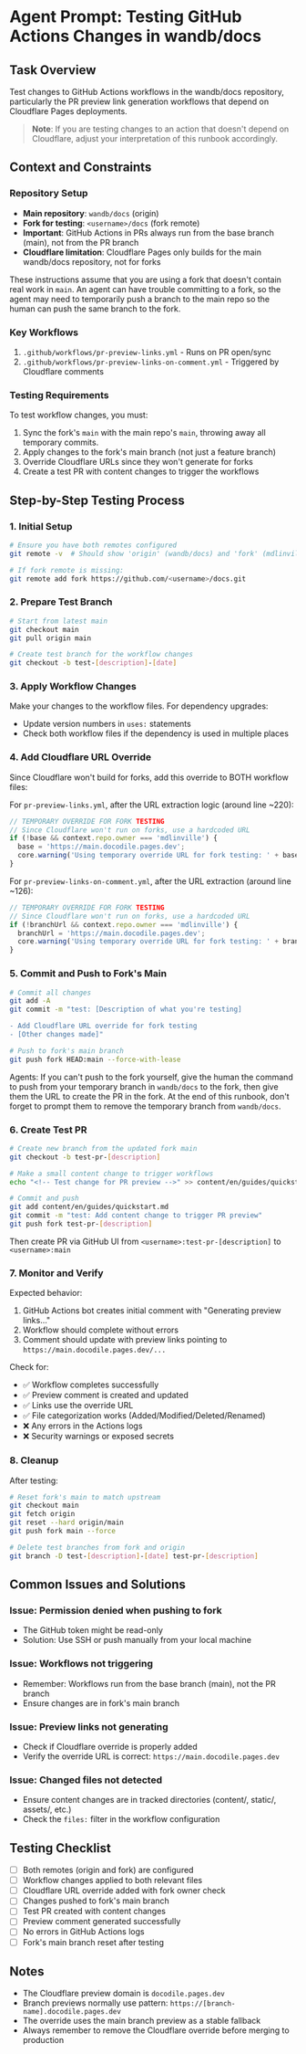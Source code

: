 # Agent Prompt: Testing GitHub Actions Changes in wandb/docs

## Task Overview
Test changes to GitHub Actions workflows in the wandb/docs repository, particularly the PR preview link generation workflows that depend on Cloudflare Pages deployments.

> **Note**: If you are testing changes to an action that doesn't depend on Cloudflare, adjust your interpretation of this runbook accordingly.

## Context and Constraints

### Repository Setup
- **Main repository**: `wandb/docs` (origin)
- **Fork for testing**: `<username>/docs` (fork remote)
- **Important**: GitHub Actions in PRs always run from the base branch (main), not from the PR branch
- **Cloudflare limitation**: Cloudflare Pages only builds for the main wandb/docs repository, not for forks

These instructions assume that you are using a fork that doesn't contain real work in `main`. An agent can have trouble committing to a fork, so the agent may need to temporarily push a branch to the main repo so the human can push the same branch to the fork.

### Key Workflows
1. `.github/workflows/pr-preview-links.yml` - Runs on PR open/sync
2. `.github/workflows/pr-preview-links-on-comment.yml` - Triggered by Cloudflare comments

### Testing Requirements
To test workflow changes, you must:
1. Sync the fork's `main` with the main repo's `main`, throwing away all temporary commits.
2. Apply changes to the fork's main branch (not just a feature branch)
2. Override Cloudflare URLs since they won't generate for forks
3. Create a test PR with content changes to trigger the workflows

## Step-by-Step Testing Process

### 1. Initial Setup
```bash
# Ensure you have both remotes configured
git remote -v  # Should show 'origin' (wandb/docs) and 'fork' (mdlinville/docs)

# If fork remote is missing:
git remote add fork https://github.com/<username>/docs.git
```

### 2. Prepare Test Branch
```bash
# Start from latest main
git checkout main
git pull origin main

# Create test branch for the workflow changes
git checkout -b test-[description]-[date]
```

### 3. Apply Workflow Changes
Make your changes to the workflow files. For dependency upgrades:
- Update version numbers in `uses:` statements
- Check both workflow files if the dependency is used in multiple places

### 4. Add Cloudflare URL Override
Since Cloudflare won't build for forks, add this override to BOTH workflow files:

For `pr-preview-links.yml`, after the URL extraction logic (around line ~220):
```javascript
// TEMPORARY OVERRIDE FOR FORK TESTING
// Since Cloudflare won't run on forks, use a hardcoded URL
if (!base && context.repo.owner === 'mdlinville') {
  base = 'https://main.docodile.pages.dev';
  core.warning('Using temporary override URL for fork testing: ' + base);
}
```

For `pr-preview-links-on-comment.yml`, after the URL extraction (around line ~126):
```javascript
// TEMPORARY OVERRIDE FOR FORK TESTING
// Since Cloudflare won't run on forks, use a hardcoded URL
if (!branchUrl && context.repo.owner === 'mdlinville') {
  branchUrl = 'https://main.docodile.pages.dev';
  core.warning('Using temporary override URL for fork testing: ' + branchUrl);
}
```

### 5. Commit and Push to Fork's Main
```bash
# Commit all changes
git add -A
git commit -m "test: [Description of what you're testing]

- Add Cloudflare URL override for fork testing
- [Other changes made]"

# Push to fork's main branch
git push fork HEAD:main --force-with-lease
```

Agents: If you can't push to the fork yourself, give the human the command to push from your temporary branch in `wandb/docs` to the fork, then give them the URL to create the PR in the fork. At the end of this runbook, don't forget to prompt them to remove the temporary branch from `wandb/docs`.


### 6. Create Test PR
```bash
# Create new branch from the updated fork main
git checkout -b test-pr-[description]

# Make a small content change to trigger workflows
echo "<!-- Test change for PR preview -->" >> content/en/guides/quickstart.md

# Commit and push
git add content/en/guides/quickstart.md
git commit -m "test: Add content change to trigger PR preview"
git push fork test-pr-[description]
```

Then create PR via GitHub UI from `<username>:test-pr-[description]` to `<username>:main`

### 7. Monitor and Verify

Expected behavior:
1. GitHub Actions bot creates initial comment with "Generating preview links..."
2. Workflow should complete without errors
3. Comment should update with preview links pointing to `https://main.docodile.pages.dev/...`

Check for:
- ✅ Workflow completes successfully
- ✅ Preview comment is created and updated
- ✅ Links use the override URL
- ✅ File categorization works (Added/Modified/Deleted/Renamed)
- ❌ Any errors in the Actions logs
- ❌ Security warnings or exposed secrets

### 8. Cleanup
After testing:
```bash
# Reset fork's main to match upstream
git checkout main
git fetch origin
git reset --hard origin/main
git push fork main --force

# Delete test branches from fork and origin
git branch -D test-[description]-[date] test-pr-[description]
```

## Common Issues and Solutions

### Issue: Permission denied when pushing to fork
- The GitHub token might be read-only
- Solution: Use SSH or push manually from your local machine

### Issue: Workflows not triggering
- Remember: Workflows run from the base branch (main), not the PR branch
- Ensure changes are in fork's main branch

### Issue: Preview links not generating
- Check if Cloudflare override is properly added
- Verify the override URL is correct: `https://main.docodile.pages.dev`

### Issue: Changed files not detected
- Ensure content changes are in tracked directories (content/, static/, assets/, etc.)
- Check the `files:` filter in the workflow configuration

## Testing Checklist

- [ ] Both remotes (origin and fork) are configured
- [ ] Workflow changes applied to both relevant files
- [ ] Cloudflare URL override added with fork owner check
- [ ] Changes pushed to fork's main branch
- [ ] Test PR created with content changes
- [ ] Preview comment generated successfully
- [ ] No errors in GitHub Actions logs
- [ ] Fork's main branch reset after testing

## Notes
- The Cloudflare preview domain is `docodile.pages.dev`
- Branch previews normally use pattern: `https://[branch-name].docodile.pages.dev`
- The override uses the main branch preview as a stable fallback
- Always remember to remove the Cloudflare override before merging to production